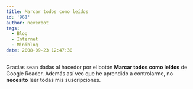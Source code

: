 ```yaml
---
title: Marcar todos como leídos
id: '961'
author: neverbot
tags:
  - Blog
  - Internet
  - Miniblog
date: 2008-09-23 12:47:30
---
```


Gracias sean dadas al hacedor por el botón **Marcar todos como leídos** de Google Reader. Además así veo que he aprendido a controlarme, no **necesito** leer todas mis suscripciones.